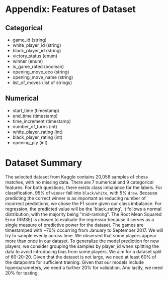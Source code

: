 # Appendix: Features of Dataset
## Categorical
* game_id (string)
* white_player_id (string)
* black_player_id (string)
* victory_status (enum) 
* winner (enum)
* is_game_rated (boolean)
* opening_move_eco (string)
* opening_move_name (string)
* list_of_moves (list of strings) 

## Numerical
* start_time (timestamp)
* end_time (timestamp) 
* time_increment (timestamp) 
* number_of_turns (int)
* white_player_rating (int) 
* black_player_rating (int)
* opening_ply (int)


# Dataset Summary 

The selected dataset from Kaggle contains 20,058 samples of chess matches, with no missing data. There are 7 numerical and 9 categorical features. For both questions, there exists class imbalance for the labels. For classification, 95% of `winner` fall into `black/white`, with 5% `draw`. Because predicting the correct winner is as important as reducing number of incorrect predictions, we chose the F1 score given our class imbalance. For regression, the predicted value will be the 'black_rating'. It follows a normal distribution, with the majority being "mid-ranking". The Root Mean Squared Error (RMSE) is chosen to evaluate the regressor because it serves as a single measure of predictive power for the dataset. The games are timestamped with ~70% occurring from January to September 2017. We will try to sample evenly across time. We observed that some players appear more than once in our dataset. To generalize the model prediction for new players, we consider grouping the samples by player_id when splitting the data to avoid introducing bias from some players. We aim for a dataset split of 60-20-20. Given that the dataset is not large, we need at least 60% of the datapoints for sufficient training. Given that our models include hyperparameters, we need a further 20% for validation. And lastly, we need 20% for testing.

